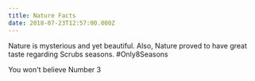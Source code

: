 ```yaml
---
title: Nature Facts
date: 2018-07-23T12:57:00.000Z
---
```


Nature is mysterious and yet beautiful. Also, Nature proved to have great taste regarding Scrubs seasons. #Only8Seasons

<section class="hidden" aria-description="Hidden text" tabindex="0">
You won't believe Number 3
</section>